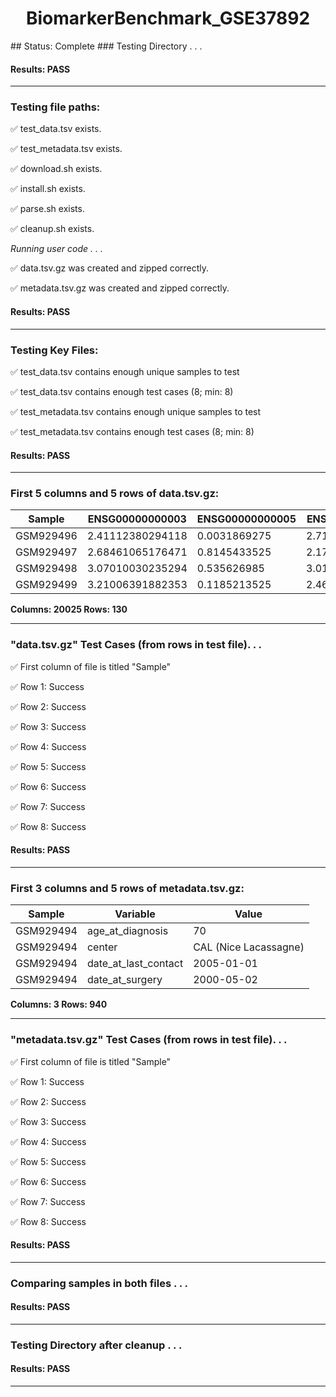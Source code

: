 <h1><center>BiomarkerBenchmark_GSE37892</center></h1>
## Status: Complete
### Testing Directory . . .

#### Results: PASS
---
### Testing file paths:

&#9989;	test_data.tsv exists.

&#9989;	test_metadata.tsv exists.

&#9989;	download.sh exists.

&#9989;	install.sh exists.

&#9989;	parse.sh exists.

&#9989;	cleanup.sh exists.

*Running user code . . .*

&#9989;	data.tsv.gz was created and zipped correctly.

&#9989;	metadata.tsv.gz was created and zipped correctly.

#### Results: PASS
---
### Testing Key Files:

&#9989;	test_data.tsv contains enough unique samples to test

&#9989;	test_data.tsv contains enough test cases (8; min: 8)

&#9989;	test_metadata.tsv contains enough unique samples to test

&#9989;	test_metadata.tsv contains enough test cases (8; min: 8)

#### Results: PASS
---

### First 5 columns and 5 rows of data.tsv.gz:

|	Sample	|	ENSG00000000003	|	ENSG00000000005	|	ENSG00000000419	|	ENSG00000000457	|
|	---	|	---	|	---	|	---	|	---	|
|	GSM929496	|	2.41112380294118	|	0.0031869275	|	2.71148444222222	|	0.29434333625	|
|	GSM929497	|	2.68461065176471	|	0.8145433525	|	2.17131119	|	0.67037544	|
|	GSM929498	|	3.07010030235294	|	0.535626985	|	3.01824738444444	|	0.5135841053125	|
|	GSM929499	|	3.21006391882353	|	0.1185213525	|	2.46050424666667	|	0.445203218125	|

**Columns: 20025 Rows: 130**

---
### "data.tsv.gz" Test Cases (from rows in test file). . .

&#9989;	First column of file is titled "Sample"

&#9989;	Row 1: Success

&#9989;	Row 2: Success

&#9989;	Row 3: Success

&#9989;	Row 4: Success

&#9989;	Row 5: Success

&#9989;	Row 6: Success

&#9989;	Row 7: Success

&#9989;	Row 8: Success

#### Results: PASS
---
### First 3 columns and 5 rows of metadata.tsv.gz:

|	Sample	|	Variable	|	Value	|
|	---	|	---	|	---	|
|	GSM929494	|	age_at_diagnosis	|	70	|
|	GSM929494	|	center	|	CAL (Nice Lacassagne)	|
|	GSM929494	|	date_at_last_contact	|	2005-01-01	|
|	GSM929494	|	date_at_surgery	|	2000-05-02	|

**Columns: 3 Rows: 940**

---
### "metadata.tsv.gz" Test Cases (from rows in test file). . .

&#9989;	First column of file is titled "Sample"

&#9989;	Row 1: Success

&#9989;	Row 2: Success

&#9989;	Row 3: Success

&#9989;	Row 4: Success

&#9989;	Row 5: Success

&#9989;	Row 6: Success

&#9989;	Row 7: Success

&#9989;	Row 8: Success

#### Results: PASS
---
### Comparing samples in both files . . .

#### Results: PASS

---
### Testing Directory after cleanup . . .

#### Results: PASS
---
